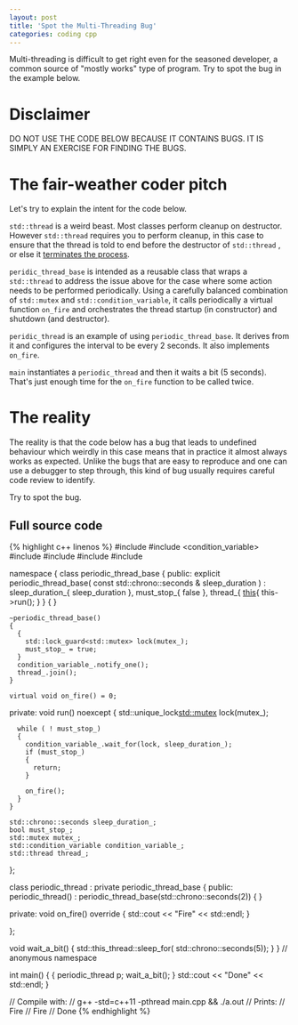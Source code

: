 ```yaml
---
layout: post
title: 'Spot the Multi-Threading Bug'
categories: coding cpp
---
```


Multi-threading is difficult to get right even for the seasoned developer, a
common source of "mostly works" type of program. Try to spot the bug in the
example below.


# Disclaimer

DO NOT USE THE CODE BELOW BECAUSE IT CONTAINS BUGS. IT IS SIMPLY AN EXERCISE
FOR FINDING THE BUGS.

# The fair-weather coder pitch

Let's try to explain the intent for the code below.

`std::thread` is a weird beast. Most classes perform cleanup on destructor.
However `std::thread` requires you to perform cleanup, in this case to ensure
that the thread is told to end before the destructor of `std::thread` , or else
it [terminates the process][terminate-on-destruct].

`peridic_thread_base` is intended as a reusable class that wraps a
`std::thread` to address the issue above for the case where some action needs
to be performed periodically. Using a carefully balanced combination of
`std::mutex` and `std::condition_variable`, it calls periodically a virtual
function `on_fire` and orchestrates the thread startup (in constructor) and
shutdown (and destructor).

`peridic_thread` is an example of using `periodic_thread_base`. It derives from
it and configures the interval to be every 2 seconds. It also implements `on_fire`.

`main` instantiates a `periodic_thread` and then it waits a bit (5 seconds).
That's just enough time for the `on_fire` function to be called twice.

# The reality

The reality is that the code below has a bug that leads to undefined behaviour
which weirdly in this case means that in practice it almost always works as
expected. Unlike the bugs that are easy to reproduce and one can use a
debugger to step through, this kind of bug usually requires careful code review
to identify.

Try to spot the bug.

## Full source code

{% highlight c++ linenos %}
#include <chrono>
#include <condition_variable>
#include <functional>
#include <iostream>
#include <mutex>
#include <thread>

namespace
{
  class periodic_thread_base
  {
  public:
    explicit periodic_thread_base(
      const std::chrono::seconds & sleep_duration
      ) :
      sleep_duration_{ sleep_duration },
      must_stop_{ false },
      thread_{ [this](){ this->run(); } }
    {
    }

    ~periodic_thread_base()
    {
      {
        std::lock_guard<std::mutex> lock(mutex_);
        must_stop_ = true;
      }
      condition_variable_.notify_one();
      thread_.join();
    }

    virtual void on_fire() = 0;

  private:
    void run() noexcept
    {
      std::unique_lock<std::mutex> lock(mutex_);

      while ( ! must_stop_)
      {
        condition_variable_.wait_for(lock, sleep_duration_);
        if (must_stop_)
        {
          return;
        }

        on_fire();
      }
    }

    std::chrono::seconds sleep_duration_;
    bool must_stop_;
    std::mutex mutex_;
    std::condition_variable condition_variable_;
    std::thread thread_;
  };

  class periodic_thread :
    private periodic_thread_base
  {
  public:
    periodic_thread() :
      periodic_thread_base(std::chrono::seconds(2))
    {
    }

  private:
    void on_fire() override
    {
      std::cout << "Fire" << std::endl;
    }

  };

  void wait_a_bit()
  {
    std::this_thread::sleep_for(
      std::chrono::seconds(5));
  }
} // anonymous namespace

int main()
{
  {
    periodic_thread p;
    wait_a_bit();
  }
  std::cout << "Done" << std::endl;
}

// Compile with:
//   g++ -std=c++11 -pthread main.cpp && ./a.out
// Prints:
//   Fire
//   Fire
//   Done
{% endhighlight %}


[terminate-on-destruct]:   http://www.open-std.org/jtc1/sc22/wg21/docs/papers/2008/n2802.html


